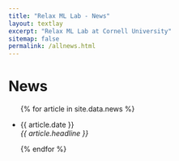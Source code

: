 ```yaml
---
title: "Relax ML Lab - News"
layout: textlay
excerpt: "Relax ML Lab at Cornell University"
sitemap: false
permalink: /allnews.html
---
```


# News

<ul>
{% for article in site.data.news %}
<li> <p>{{ article.date }} <br>
<em>{{ article.headline }}</em></p>
</li>
{% endfor %}
</ul>
<br>
<br>
